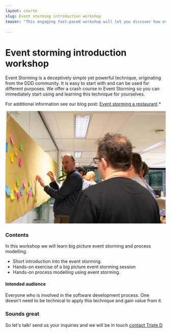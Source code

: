 ```yaml
---
layout: course
slug: Event storming introduction workshop
teaser: "This engaging fast-paced workshop will let you discover how event storming works."

---
```


# Event storming introduction workshop

Event Storming is a deceptively simple yet powerful technique, originating from the DDD community. It is easy to start with and can be used for different purposes. We offer a crash course in Event Storming so you can immediately start using and learning this technique for yourselves. 

For additional information see our blog post: [Event storming a restaurant](../09/04/2019/event-storming-a-restaurant/).*

![Event Storming](/img/courses/event-storming-workshop.jpg)

### Contents

In this workshop we will learn big picture event storming and process modelling.

+ Short introduction into the event storming.
+ Hands-on exercise of a big picture event storming session
+ Hands-on process modelling using event storming.

#### Intended audience

Everyone who is involved in the software development process. One doesn't need to be technical to apply this technique and gain value from it. 


### Sounds great

So let's talk! send us your inquiries and we will be in touch 
[contact Triple D](/contact/)
